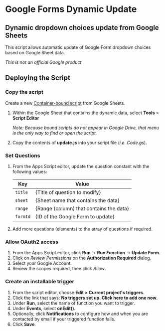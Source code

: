 # Google Forms Dynamic Update

## Dynamic dropdown choices update from Google Sheets

This script allows automatic update of Google Form dropdown choices based on Google Sheet data.

_This is not an official Google product_

## Deploying the Script

### Copy the script

Create a new [Container-bound script](https://developers.google.com/apps-script/guides/bound) from Google Sheets.

1.  Within the Google Sheet that contains the dynamic data, select **Tools** > **Script Editor**

    _Note: Because bound scripts do not appear in Google Drive, that menu is the only way to find or open the script._

1.  Copy the contents of **update.js** into your script file (_i.e. Code.gs_).

### Set Questions

1.  From the Apps Script editor, update the question constant with the following values:

    | Key      | Value                                   |
    | -------- | --------------------------------------- |
    | `title`  | {Title of question to modify}           |
    | `sheet`  | {Sheet name that contains the data}     |
    | `range`  | {Range (column) that contains the data} |
    | `formId` | {ID of the Google Form to update}       |

1.  Add more questions (elements) to the array of questions if required.

### Allow OAuth2 access

1.  From the Apps Script editor, click **Run** ->
    **Run Function** -> **Update Form**.
1.  Click on _Review Permissions_ on the **Authorization Required** dialog.
1.  Select your Google Account.
1.  Review the scopes required, then click _Allow_.

### Create an installable trigger

1. From the script editor, choose **Edit > Current project's triggers**.
1. Click the link that says: **No triggers set up. Click here to add one now**.
1. Under **Run**, select the name of function you want to trigger.
1. Under **Events**, select **onEdit()**.
1. Optionally, click **Notifications** to configure how and when you are contacted by email if your triggered function fails.
1. Click **Save**.
